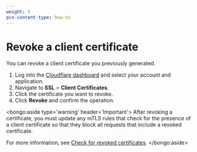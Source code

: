 ```yaml
---
weight: 5
pcx-content-type: how-to
---
```


# Revoke a client certificate

You can revoke a client certificate you previously generated.

1. Log into the [Cloudflare dashboard](https://dash.cloudflare.com) and select your account and application.
1. Navigate to **SSL** > **Client Certificates**.
1. Click the certificate you want to revoke.
1. Click **Revoke** and confirm the operation.

<bongo:aside type='warning' header='Important'>
After revoking a certificate, you must update any mTLS rules that check for the presence of a client certificate so that they block all requests that include a revoked certificate.

For more information, see [Check for revoked certificates](https://developers.cloudflare.com/firewall/cf-dashboard/create-mtls-rule#check-for-revoked-certificates).
</bongo:aside>
